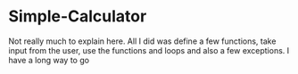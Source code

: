 # Simple-Calculator
Not really much to explain here. All I did was define a few functions, take input from the user, use the functions and loops and also a few exceptions.
I have a long way to go
